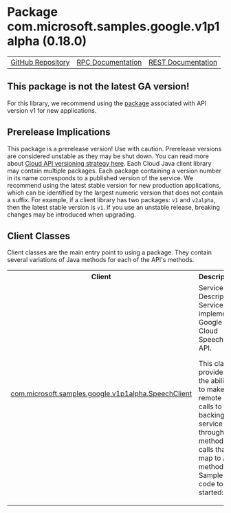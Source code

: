 # Package com.microsoft.samples.google.v1p1alpha (0.18.0)
<table>
   <tr>
     <td><a href="https://github.com/googleapis/google-cloud-java/tree/main/java-apikeys/google-cloud-apikeys/src/main/java/com/microsoft/samples/google/v1p1alpha">GitHub Repository</a></td>
     <td><a href="https://cloud.google.com/api-keys/docs/reference/rpc">RPC Documentation</a></td>
     <td><a href="https://cloud.google.com/api-keys/docs/reference/rest">REST Documentation</a></td>
   </tr>
 </table>

## This package is not the latest GA version! 

 For this library, we recommend using the [package](https://cloud.google.com/java/docs/reference/google-cloud-apikeys/latest/com.microsoft.samples.google.v1) associated with API version v1 for new applications.

## Prerelease Implications

This package is a prerelease version! Use with caution.
Prerelease versions are considered unstable as they may be shut down. You can read more about [Cloud API versioning strategy here](https://cloud.google.com/apis/design/versioning).
Each Cloud Java client library may contain multiple packages. Each package containing a version number in its name corresponds to a published version of the service.
We recommend using the latest stable version for new production applications, which can be identified by the largest numeric version that does not contain a suffix.
For example, if a client library has two packages: `v1` and `v2alpha`, then the latest stable version is `v1`.
If you use an unstable release, breaking changes may be introduced when upgrading.

## Client Classes
Client classes are the main entry point to using a package.
They contain several variations of Java methods for each of the API's methods.
<table>
   <tr>
     <th>
Client</th>
     <th>
Description</th>
<tr>
<td><a href="https://cloud.google.com/java/docs/reference/google-cloud-apikeys/latest/com.microsoft.samples.google.v1p1alpha.SpeechClient">com.microsoft.samples.google.v1p1alpha.SpeechClient</a></td>
<td>
Service Description: Service that implements Google Cloud Speech API.

 <p>This class provides the ability to make remote calls to the backing service through method
 calls that map to API methods. Sample code to get started:</td>
   </tr>
 </table>


